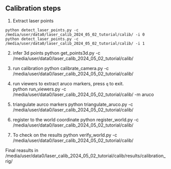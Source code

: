 ## Calibration steps

1. Extract laser points
```
python detect_laser_points.py -c /media/user/data0/laser_calib_2024_05_02_tutorial/calib/ -i 0
python detect_laser_points.py -c /media/user/data0/laser_calib_2024_05_02_tutorial/calib/ -i 1
```

2. infer 3d points
python get_points3d.py -c /media/user/data0/laser_calib_2024_05_02_tutorial/calib/

3. run calibration
python calibrate_camera.py -c /media/user/data0/laser_calib_2024_05_02_tutorial/calib/

4. run viewers to extract aruco markers, press `q` to exit.  
python run_viewers.py -c /media/user/data0/laser_calib_2024_05_02_tutorial/calib/ -m aruco

5. triangulate aurco markers
python triangulate_aruco.py -c /media/user/data0/laser_calib_2024_05_02_tutorial/calib/

6. register to the world coordinate
python register_world.py -c /media/user/data0/laser_calib_2024_05_02_tutorial/calib/

7. To check on the results
python verify_world.py -c /media/user/data0/laser_calib_2024_05_02_tutorial/calib/

Final reasults in /media/user/data0/laser_calib_2024_05_02_tutorial/calib/results/calibration_rig/
